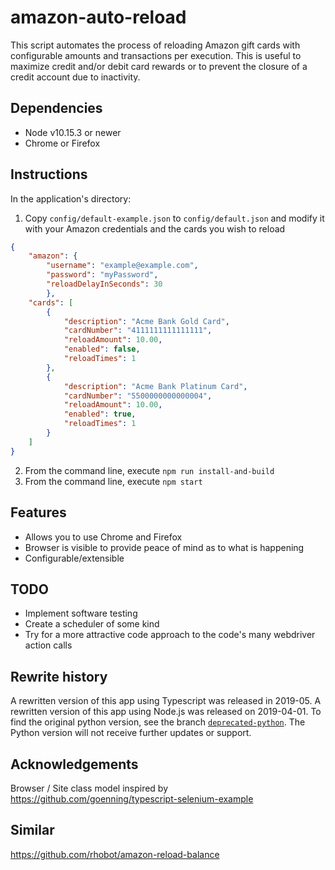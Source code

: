 # amazon-auto-reload

This script automates the process of reloading Amazon gift cards with configurable amounts and transactions per execution. This is useful to maximize credit and/or debit card rewards or to prevent the closure of a credit account due to inactivity.

## Dependencies

- Node v10.15.3 or newer
- Chrome or Firefox

## Instructions

In the application's directory:
1. Copy `config/default-example.json` to `config/default.json` and modify it with your Amazon credentials and the cards you wish to reload
```json
{
    "amazon": {
        "username": "example@example.com",
        "password": "myPassword",
        "reloadDelayInSeconds": 30
        },
    "cards": [
        {
            "description": "Acme Bank Gold Card",
            "cardNumber": "4111111111111111",
            "reloadAmount": 10.00,
            "enabled": false,
            "reloadTimes": 1
        },
        {
            "description": "Acme Bank Platinum Card",
            "cardNumber": "5500000000000004",
            "reloadAmount": 10.00,
            "enabled": true,
            "reloadTimes": 1
        }
    ]
}
```
2. From the command line, execute `npm run install-and-build`
3. From the command line, execute `npm start`

## Features

* Allows you to use Chrome and Firefox
* Browser is visible to provide peace of mind as to what is happening
* Configurable/extensible

## TODO

- Implement software testing
- Create a scheduler of some kind 
- Try for a more attractive code approach to the code's many webdriver action calls

## Rewrite history

A rewritten version of this app using Typescript was released in 2019-05. A rewritten version of this app using Node.js was released on 2019-04-01. To find the original python version, see the branch [`deprecated-python`](../../tree/deprecated-python). The Python version will not receive further updates or support.

## Acknowledgements

Browser / Site class model inspired by https://github.com/goenning/typescript-selenium-example

## Similar

https://github.com/rhobot/amazon-reload-balance